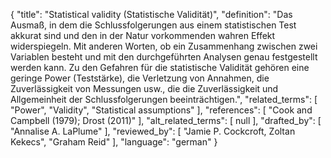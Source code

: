 {
    "title": "Statistical validity (Statistische Validität)",
    "definition": "Das Ausmaß, in dem die Schlussfolgerungen aus einem statistischen Test akkurat sind und den in der Natur vorkommenden wahren Effekt widerspiegeln. Mit anderen Worten, ob ein Zusammenhang zwischen zwei Variablen besteht und mit den durchgeführten Analysen genau festgestellt werden kann. Zu den Gefahren für die statistische Validität gehören eine geringe Power (Teststärke), die Verletzung von Annahmen, die Zuverlässigkeit von Messungen usw., die die Zuverlässigkeit und Allgemeinheit der Schlussfolgerungen beeinträchtigen.",
    "related_terms": [
        "Power",
        "Validity",
        "Statistical assumptions"
    ],
    "references": [
        "Cook and Campbell (1979); Drost (2011)"
    ],
    "alt_related_terms": [
        null
    ],
    "drafted_by": [
        "Annalise A. LaPlume"
    ],
    "reviewed_by": [
        "Jamie P. Cockcroft, Zoltan Kekecs",
        "Graham Reid"
    ],
    "language": "german"
}